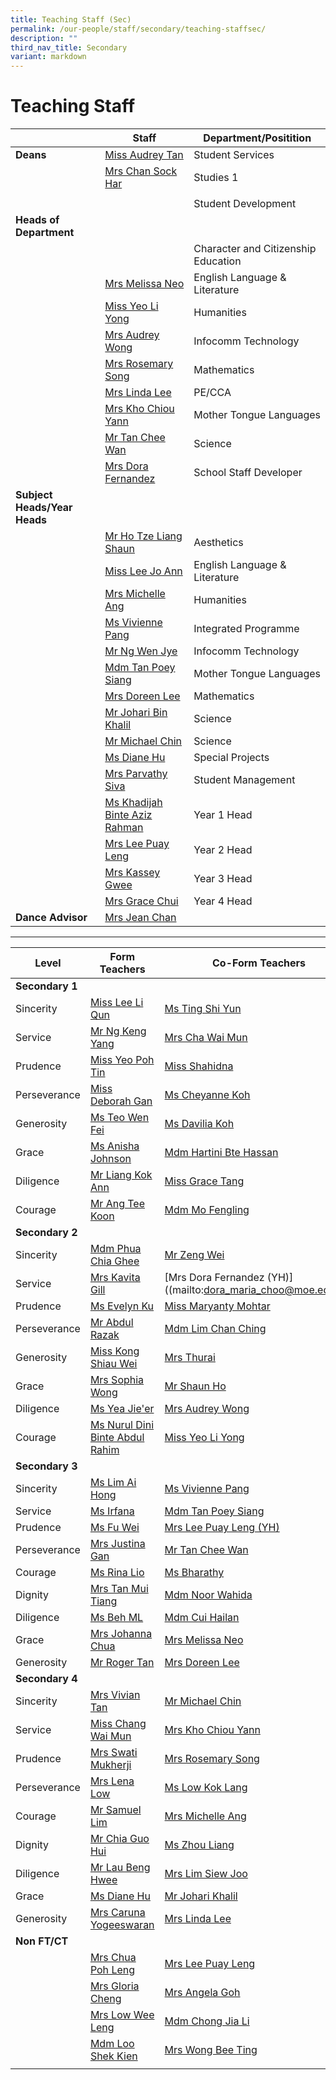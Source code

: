 ```yaml
---
title: Teaching Staff (Sec)
permalink: /our-people/staff/secondary/teaching-staffsec/
description: ""
third_nav_title: Secondary
variant: markdown
---
```

# **Teaching Staff**

|  	| Staff 	| Department/Positition 	|
|---	|---	|---	|
| **Deans** | [Miss Audrey Tan](mailto:tan_lee_lian_audrey@moe.edu.sg) | Student Services |
| | [Mrs Chan Sock Har](mailto:lim_sock_har@moe.edu.sg) | Studies 1 |
| | 
| |  | Student Development |
| **Heads of Department** | | | | 
| |  | Character and Citizenship Education |
| | [Mrs Melissa Neo](mailto:melissa_neo-ang@moe.edu.sg) | English Language & Literature |
| | [Miss Yeo Li Yong](mailto:Yeo_li_yong@moe.edu.sg) | Humanities |
| | [Mrs Audrey Wong](mailto:tan_mei_ling_audrey@moe.edu.sg) | Infocomm Technology |
| | [Mrs Rosemary Song](mailto:rosemary_tang@moe.edu.sg) | Mathematics |
|  | [Mrs Linda Lee](mailto:khoo_beng_gek_linda@moe.edu.sg) | PE/CCA |
| | [Mrs Kho Chiou Yann](mailto:lim_chiou_yann@moe.edu.sg) | Mother Tongue Languages |
| | [Mr Tan Chee Wan](mailto:tan_chee_wan@moe.edu.sg) | Science |
| | [Mrs Dora Fernandez](mailto:dora_maria_choo@moe.edu.sg) | School Staff Developer |
| **Subject Heads/Year Heads** | | 
| | [Mr Ho Tze Liang Shaun](mailto:ho_tze_liang_shaun@moe.edu.sg) | Aesthetics |
| | [Miss Lee Jo Ann](mailto:lee_jo_ann@moe.edu.sg) | English Language & Literature |
| | [Mrs Michelle Ang](mailto:Ng_mei_yin_michelle@moe.edu.sg) | Humanities |
| | [Ms Vivienne Pang](mailto:pang_kailing_vivienne@moe.edu.sg) | Integrated Programme |
| | [Mr Ng Wen Jye](mailto:Ng_wen_jye@moe.edu.sg) | Infocomm Technology |
| | [Mdm Tan Poey Siang](mailto:tan_poey_siang@moe.edu.sg) | Mother Tongue Languages |
| | [Mrs Doreen Lee](mailto:lau_ying_ying@moe.edu.sg) | Mathematics |
| | [Mr Johari Bin Khalil](mailto:johari_khalil@moe.edu.sg) | Science |
| | [Mr Michael Chin](mailto:chin_sian_woon_michael@moe.edu.sg) | Science |
| | [Ms Diane Hu](mailto:hu_yu_hua_diane@moe.edu.sg) | Special Projects |
| | [Mrs Parvathy Siva](mailto:parvathy_vegadasalam@moe.edu.sg) | Student Management |
| | [Ms Khadijah Binte Aziz Rahman](mailto:khadijah_aziz_rahman@moe.edu.sg) | Year 1 Head |
| | [Mrs Lee Puay Leng](mailto:ong_puay_leng@moe.edu.sg) | Year 2 Head |
| | [Mrs Kassey Gwee](mailto:kassey_heng@moe.edu.sg) | Year 3 Head |
| | [Mrs Grace Chui](mailto:grace_tan_kok_eng@moe.edu.sg) | Year 4 Head |
| **Dance Advisor** | [Mrs Jean Chan](mailto:Jean_Chan@moe.edu.sg) |

--------------------------------------------------------------------


| Level 	| Form Teachers 	| Co-Form Teachers 	|
|---	|---	|---	|
| **Secondary 1** |     |     | 
|Sincerity | [Miss Lee Li Qun](mailto:lee_li_qun@moe.edu.sg) | [Ms Ting Shi Yun](mailto:ting_shi_yun@moe.edu.sg)  |
|Service | [Mr Ng Keng Yang](mailto:ng_keng_yang@moe.edu.sg) | [Mrs Cha Wai Mun](mailto:wong_wai_mun_a@moe.edu.sg) |
| Prudence | [Miss Yeo Poh Tin](mailto:yeo_poh_tin@moe.edu.sg) | [Miss Shahidna](mailto:raja_nurr_shahidna_a@moe.edu.sg) |
| Perseverance | [Miss Deborah Gan](mailto:deborah_gan_li_chuen@moe.edu.sg)  | [Ms Cheyanne Koh](mailto:koh_sau_tiang_cheyanne@moe.edu.sg) |
| Generosity | [Ms Teo Wen Fei](mailto:teo_wen_fei@moe.edu.sg) | [Ms Davilia Koh](mailto:koh_cixian_davilia@moe.edu.sg) |
| Grace | [Ms Anisha Johnson](mailto:anisha_anne_johnson@moe.edu.sg) | [Mdm Hartini Bte Hassan](mailto:hartini_hassan@moe.edu.sg) |
| Diligence | [Mr Liang Kok Ann](mailto:liang_kok_ann@moe.edu.sg) | [Miss Grace Tang](mailto:grace_tang@moe.edu.sg)  |
| Courage | [Mr Ang Tee Koon](mailto:ang_tee_koon@moe.edu.sg) | [Mdm Mo Fengling](mailto:mo_feng_ling@moe.edu.sg) |
| **Secondary 2** |    |    | 
| Sincerity | [Mdm Phua Chia Ghee](mailto:phua_chia_ghee@moe.edu.sg) | [Mr Zeng Wei](mailto:zeng_wei_1@moe.edu.sg) |
| Service | [Mrs Kavita Gill](mailto:kavita_deep_kaur_hundal@moe.edu.sg) | [Mrs Dora Fernandez (YH)]((mailto:dora_maria_choo@moe.edu.sg) |
| Prudence | [Ms Evelyn Ku](mailto:ku_yin_ling_evelyn_a@moe.edu.sg) | [Miss Maryanty Mohtar](mailto:maryanty_mohtar@moe.edu.sg) |
| Perseverance | [Mr Abdul Razak](mailto:abdul_razak@moe.edu.sg) | [Mdm Lim Chan Ching](mailto:lim_chan_ching@moe.edu.sg) |
| Generosity | [Miss Kong Shiau Wei ](mailto:kong_shiau_wei@moe.edu.sg) | [Mrs Thurai](mailto:thuraimanickam_jayajothi@moe.edu.sg) |
| Grace | [Mrs Sophia Wong](mailto:cheng_jin_ting_sophia@moe.edu.sg) | [Mr Shaun Ho](mailto:ho_tze_liang_shaun@moe.edu.sg) |
| Diligence | [Ms Yea Jie'er](mailto:yea_jier@moe.edu.sg) | [Mrs Audrey Wong](mailto:tan_mei_ling_audrey@moe.edu.sg) |
| Courage | [Ms Nurul Dini Binte Abdul Rahim](mailto:nurul_dini_abdul_rahim@moe.edu.sg) | [Miss Yeo Li Yong](mailto:yeo_li_yong@moe.edu.sg) |
| **Secondary 3** |     |      | 
|Sincerity | [Ms Lim Ai Hong](mailto:lim_ai_hong@moe.edu.sg) | [Ms Vivienne Pang](mailto:pang_kailing_vivienne@moe.edu.sg) |
| Service | [Ms Irfana](mailto:irfana_begum_shaik_fareed@moe.edu.sg) | [Mdm Tan Poey Siang](mailto:tan_poey_siang@moe.edu.sg) |
| Prudence | [Ms Fu Wei](mailto:fu_wei@moe.edu.sg) | [Mrs Lee Puay Leng (YH)](mailto:ong_puay_leng@moe.edu.sg) |
| Perseverance | [Mrs Justina Gan](mailto:foo_ai_chien_justina@moe.edu.sg) | [Mr Tan Chee Wan](mailto:tan_chee_wan@moe.edu.sg) |
| Courage | [Ms Rina Lio](mailto:lio_su-mein_rina@moe.edu.sg) | [Ms Bharathy](mailto:vijayabharathy_veeravarman@moe.edu.sg) |
| Dignity | [Mrs Tan Mui Tiang](mailto:lim_mui_tiang@moe.edu.sg) | [Mdm Noor Wahida](mailto:noor_wahida_rusmani@moe.edu.sg) |
| Diligence | [Ms Beh ML](mailto:beh_mui_leng@moe.edu.sg) | [Mdm Cui Hailan](mailto:cui_hailan@moe.edu.sg) |
| Grace | [Mrs Johanna Chua](mailto:chua_lyn_lyn_johanna@moe.edu.sg) | [Mrs Melissa Neo](mailto:melissa_neo-ang@moe.edu.sg) |
| Generosity | [Mr Roger Tan](mailto:tan_whye_kwang@moe.edu.sg) | [Mrs Doreen Lee](mailto:lau_ying_ying@moe.edu.sg) |
| **Secondary 4** |    |    |    
| Sincerity | [Mrs Vivian Tan](mailto:low_vivian@moe.edu.sg) | [Mr Michael Chin](mailto:chin_sian_woon_michael@moe.edu.sg) |
| Service | [Miss Chang Wai Mun](mailto:chang_wai_mun@moe.edu.sg) | [Mrs Kho Chiou Yann](mailto:lim_chiou_yann@moe.edu.sg) |
| Prudence | [Mrs Swati Mukherji](mailto:swati_mukherji@moe.edu.sg) | [Mrs Rosemary Song](mailto:rosemary_tang@moe.edu.sg) |
| Perseverance | [Mrs Lena Low](mailto:lena_lim_a@moe.edu.sg) | [Ms Low Kok Lang](mailto:low_kok_lang@moe.edu.sg) |
| Courage | [Mr Samuel Lim](mailto:lim_ting_lih@moe.edu.sg) | [Mrs Michelle Ang](mailto:ng_mei_yin_michelle@moe.edu.sg) |
| Dignity | [Mr Chia Guo Hui](mailto:chia_guo_hui@moe.edu.sg) | [Ms Zhou Liang](mailto:zhou_liang@moe.edu.sg) |
| Diligence | [Mr Lau Beng Hwee](mailto:lau_beng_hwee@moe.edu.sg) | [Mrs Lim Siew Joo](mailto:heng_siew_joo@moe.edu.sg) |
| Grace | [Ms Diane Hu](mailto:hu_yu_hua_diane@moe.edu.sg) | [Mr Johari Khalil](mailto:johari_khalil@moe.edu.sg) |
| Generosity | [Mrs Caruna Yogeeswaran](mailto:caruna_sothi@moe.edu.sg) | [Mrs Linda Lee](mailto:khoo_beng_gek_linda@moe.edu.sg) |
| **Non FT/CT** |  |  |  |
|  | [Mrs Chua Poh Leng](mailto:oh_poh_leng_a@moe.edu.sg) | [Mrs Lee Puay Leng](mailto:ong_puay_leng@moe.edu.sg) |
|  | [Mrs Gloria Cheng](mailto:gloria_cheng@moe.edu.sg)    | [Mrs Angela Goh](mailto:angela_Goh@moe.edu.sg) |
|  | [Mrs Low Wee Leng](mailto:sim_wee_leng@moe.edu.sg)   | [Mdm Chong Jia Li](mailto:chong_jia_li@moe.edu.sg) |
|  | [Mdm Loo Shek Kien](mailto:loo_shek_kien@moe.edu.sg)  | [Mrs Wong Bee Ting](mailto:lim_bee_ting@moe.edu.sg) |
|   |  |